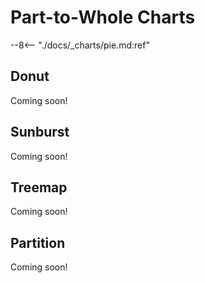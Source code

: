 # Part-to-Whole Charts

--8<-- "./docs/_charts/pie.md:ref"

<!-- --8<-- "./docs/_charts/donut.md:ref" -->
## Donut
Coming soon!

<!-- --8<-- "./docs/_charts/sunburst.md:ref" -->
## Sunburst
Coming soon!

<!-- --8<-- "./docs/_charts/treemap.md:ref" -->
## Treemap
Coming soon!

<!-- --8<-- "./docs/_charts/partition.md:ref" -->
## Partition
Coming soon!